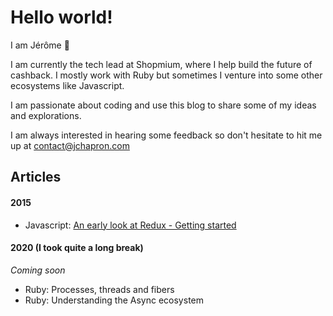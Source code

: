 # Hello world!

I am Jérôme 👋

I am currently the tech lead at Shopmium, where I help build the future of
cashback. I mostly work with Ruby but sometimes I venture into some other
ecosystems like Javascript.

I am passionate about coding and use this blog to share some of my ideas and
explorations.

I am always interested in hearing some feedback so don't hesitate to hit me up
at [contact@jchapron.com](mailto:contact+blog@jchapron.com)

## Articles

#### 2015

* Javascript: [An early look at Redux - Getting started](/2015/08/14/getting-started-with-redux)

#### 2020 (I took quite a long break)

_Coming soon_

* Ruby: Processes, threads and fibers
* Ruby: Understanding the Async ecosystem
